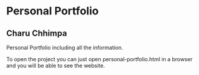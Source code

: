 # Personal Portfolio
## Charu Chhimpa
Personal Portfolio including all the information.  

To open the project you can just open personal-portfolio.html in a browser and you will be able to see the website.
